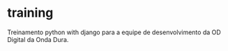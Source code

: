# training
Treinamento python with django para a equipe de desenvolvimento da OD Digital da Onda Dura.
